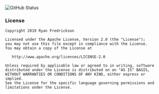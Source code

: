 ![GitHub Status](https://img.shields.io/endpoint?url=https%3A%2F%2Fapiv2.githubstat.us%2Fapi%2Fv2%2Fendpoint.json)

### License

```
Copyright 2019 Ryan Fredrickson

Licensed under the Apache License, Version 2.0 (the "License");
you may not use this file except in compliance with the License.
You may obtain a copy of the License at

   http://www.apache.org/licenses/LICENSE-2.0

Unless required by applicable law or agreed to in writing, software
distributed under the License is distributed on an "AS IS" BASIS,
WITHOUT WARRANTIES OR CONDITIONS OF ANY KIND, either express or implied.
See the License for the specific language governing permissions and
limitations under the License.
```
